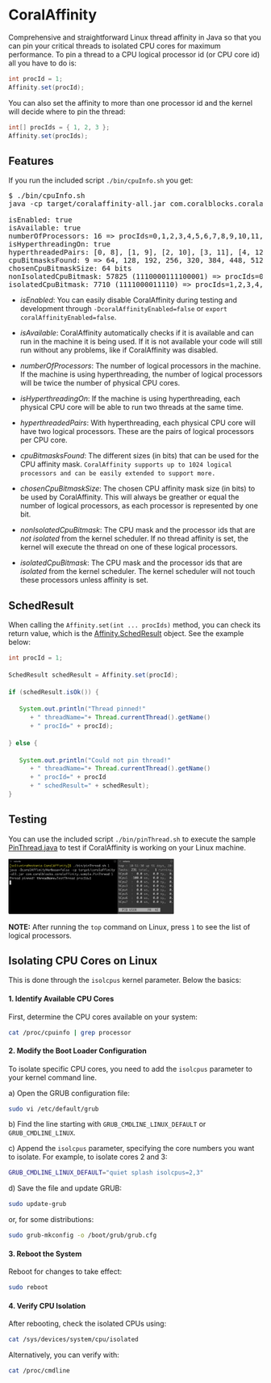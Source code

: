 # CoralAffinity

Comprehensive and straightforward Linux thread affinity in Java so that you can pin your critical threads to isolated CPU cores for maximum performance. To pin a thread to a CPU logical processor id (or CPU core id) all you have to do is:

```java
int procId = 1;
Affinity.set(procId);
```

You can also set the affinity to more than one processor id and the kernel will decide where to pin the thread:

```java
int[] procIds = { 1, 2, 3 };
Affinity.set(procIds);
```

## Features

If you run the included script `./bin/cpuInfo.sh` you get:

<pre>
$ ./bin/cpuInfo.sh
java -cp target/coralaffinity-all.jar com.coralblocks.coralaffinity.CpuInfo

isEnabled: true
isAvailable: true
numberOfProcessors: 16 => procIds=0,1,2,3,4,5,6,7,8,9,10,11,12,13,14,15
isHyperthreadingOn: true
hyperthreadedPairs: [0, 8], [1, 9], [2, 10], [3, 11], [4, 12], [5, 13], [6, 14], [7, 15]
cpuBitmasksFound: 9 => 64, 128, 192, 256, 320, 384, 448, 512, 1024 (in bits)
chosenCpuBitmaskSize: 64 bits
nonIsolatedCpuBitmask: 57825 (1110000111100001) => procIds=0,5,6,7,8,13,14,15
isolatedCpuBitmask: 7710 (1111000011110) => procIds=1,2,3,4,9,10,11,12
</pre>

- _isEnabled_: You can easily disable CoralAffinity during testing and development through `-DcoralAffinityEnabled=false` or `export coralAffinityEnabled=false`.

- _isAvailable_: CoralAffinity automatically checks if it is available and can run in the machine it is being used. If it is not available your code will still run without any problems, like if CoralAffinity was disabled.

- _numberOfProcessors_: The number of logical processors in the machine. If the machine is using hyperthreading, the number of logical processors will be twice the number of physical CPU cores.

- _isHyperthreadingOn_: If the machine is using hyperthreading, each physical CPU core will be able to run two threads at the same time.

- _hyperthreadedPairs_: With hyperthreading, each physical CPU core will have two logical processors. These are the pairs of logical processors per CPU core.

- _cpuBitmasksFound_: The different sizes (in bits) that can be used for the CPU affinity mask. `CoralAffinity supports up to 1024 logical processors and can be easily extended to support more.`

- _chosenCpuBitmaskSize_: The chosen CPU affinity mask size (in bits) to be used by CoralAffinity. This will always be greather or equal the number of logical processors, as each processor is represented by one bit.

- _nonIsolatedCpuBitmask_: The CPU mask and the processor ids that are _not isolated_ from the kernel scheduler. If no thread affinity is set, the kernel will execute the thread on one of these logical processors.

- _isolatedCpuBitmask_: The CPU mask and the processor ids that are _isolated_ from the kernel scheduler. The kernel scheduler will not touch these processors unless affinity is set.

## SchedResult

When calling the `Affinity.set(int ... procIds)` method, you can check its return value, which is the [Affinity.SchedResult](src/main/java/com/coralblocks/coralaffinity/Affinity.java#L39) object. See the example below:

```java
int procId = 1;

SchedResult schedResult = Affinity.set(procId);

if (schedResult.isOk()) {
	
   System.out.println("Thread pinned!" 
      + " threadName="+ Thread.currentThread().getName() 
      + " procId=" + procId);

} else {
	
   System.out.println("Could not pin thread!"
      + " threadName="+ Thread.currentThread().getName() 
      + " procId=" + procId
      + " schedResult=" + schedResult);
}
```

## Testing

You can use the included script `./bin/pinThread.sh` to execute the sample [PinThread.java](src/main/java/com/coralblocks/coralaffinity/sample/PinThread.java) to test if CoralAffinity is working on your Linux machine.

<img src="images/LinuxTop2.png" alt="WaitingRing" width="65%" height="65%" />

**NOTE:** After running the `top` command on Linux, press `1` to see the list of logical processors.

## Isolating CPU Cores on Linux

This is done through the `isolcpus` kernel parameter. Below the basics:

#### 1. Identify Available CPU Cores
First, determine the CPU cores available on your system:
```sh
cat /proc/cpuinfo | grep processor
```

#### 2. Modify the Boot Loader Configuration
To isolate specific CPU cores, you need to add the `isolcpus` parameter to your kernel command line.

a) Open the GRUB configuration file:
   ```sh
   sudo vi /etc/default/grub
   ```
b) Find the line starting with `GRUB_CMDLINE_LINUX_DEFAULT` or `GRUB_CMDLINE_LINUX`.

c) Append the `isolcpus` parameter, specifying the core numbers you want to isolate. For example, to isolate cores 2 and 3:
   ```sh
   GRUB_CMDLINE_LINUX_DEFAULT="quiet splash isolcpus=2,3"
   ```
d) Save the file and update GRUB:
   ```sh
   sudo update-grub
   ```
   or, for some distributions:
   
   ```sh
   sudo grub-mkconfig -o /boot/grub/grub.cfg
   ```

#### 3. Reboot the System
Reboot for changes to take effect:

```sh
sudo reboot
```

#### 4. Verify CPU Isolation
After rebooting, check the isolated CPUs using:

```sh
cat /sys/devices/system/cpu/isolated
```

Alternatively, you can verify with:

```sh
cat /proc/cmdline
```


